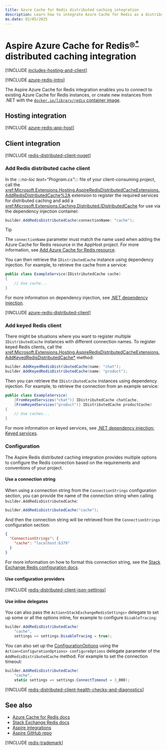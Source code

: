 ```yaml
---
title: Azure Cache for Redis distributed caching integration
description: Learn how to integrate Azure Cache for Redis as a distributed caching solution with the Aspire stack.
ms.date: 02/05/2025
---
```


# Aspire Azure Cache for Redis&reg;<sup>**[*](#registered)**</sup> distributed caching integration

<a name="heading"></a>

[!INCLUDE [includes-hosting-and-client](../includes/includes-hosting-and-client.md)]

[!INCLUDE [azure-redis-intro](includes/azure-redis-intro.md)]

The Aspire Azure Cache for Redis integration enables you to connect to existing Azure Cache for Redis instances, or create new instances from .NET with the [`docker.io/library/redis` container image](https://hub.docker.com/_/redis/).

## Hosting integration

[!INCLUDE [azure-redis-app-host](includes/azure-redis-app-host.md)]

## Client integration

[!INCLUDE [redis-distributed-client-nuget](includes/redis-distributed-client-nuget.md)]

### Add Redis distributed cache client

In the _:::no-loc text="Program.cs":::_ file of your client-consuming project, call the <xref:Microsoft.Extensions.Hosting.AspireRedisDistributedCacheExtensions.AddRedisDistributedCache%2A> extension to register the required services for distributed caching and add a <xref:Microsoft.Extensions.Caching.Distributed.IDistributedCache> for use via the dependency injection container.

```csharp
builder.AddRedisDistributedCache(connectionName: "cache");
```

> [!TIP]
> The `connectionName` parameter must match the name used when adding the Azure Cache for Redis resource in the AppHost project. For more information, see [Add Azure Cache for Redis resource](#add-azure-cache-for-redis-resource).

You can then retrieve the `IDistributedCache` instance using dependency injection. For example, to retrieve the cache from a service:

```csharp
public class ExampleService(IDistributedCache cache)
{
    // Use cache...
}
```

For more information on dependency injection, see [.NET dependency injection](/dotnet/core/extensions/dependency-injection).

[!INCLUDE [azure-redis-distributed-client](includes/azure-redis-distributed-client.md)]

### Add keyed Redis client

There might be situations where you want to register multiple `IDistributedCache` instances with different connection names. To register keyed Redis clients, call the <xref:Microsoft.Extensions.Hosting.AspireRedisDistributedCacheExtensions.AddKeyedRedisDistributedCache*> method:

```csharp
builder.AddKeyedRedisDistributedCache(name: "chat");
builder.AddKeyedRedisDistributedCache(name: "product");
```

Then you can retrieve the `IDistributedCache` instances using dependency injection. For example, to retrieve the connection from an example service:

```csharp
public class ExampleService(
    [FromKeyedServices("chat")] IDistributedCache chatCache,
    [FromKeyedServices("product")] IDistributedCache productCache)
{
    // Use caches...
}
```

For more information on keyed services, see [.NET dependency injection: Keyed services](/dotnet/core/extensions/dependency-injection#keyed-services).

### Configuration

The Aspire Redis distributed caching integration provides multiple options to configure the Redis connection based on the requirements and conventions of your project.

#### Use a connection string

When using a connection string from the `ConnectionStrings` configuration section, you can provide the name of the connection string when calling `builder.AddRedisDistributedCache`:

```csharp
builder.AddRedisDistributedCache("cache");
```

And then the connection string will be retrieved from the `ConnectionStrings` configuration section:

```json
{
  "ConnectionStrings": {
    "cache": "localhost:6379"
  }
}
```

For more information on how to format this connection string, see the [Stack Exchange Redis configuration docs](https://stackexchange.github.io/StackExchange.Redis/Configuration.html#basic-configuration-strings).

#### Use configuration providers

[!INCLUDE [redis-distributed-client-json-settings](includes/redis-distributed-client-json-settings.md)]

#### Use inline delegates

You can also pass the `Action<StackExchangeRedisSettings>` delegate to set up some or all the options inline, for example to configure `DisableTracing`:

```csharp
builder.AddRedisDistributedCache(
    "cache",
    settings => settings.DisableTracing = true);
```

You can also set up the [ConfigurationOptions](https://stackexchange.github.io/StackExchange.Redis/Configuration.html#configuration-options) using the `Action<ConfigurationOptions> configureOptions` delegate parameter of the `AddRedisDistributedCache` method. For example to set the connection timeout:

```csharp
builder.AddRedisDistributedCache(
    "cache",
    static settings => settings.ConnectTimeout = 3_000);
```

[!INCLUDE [redis-distributed-client-health-checks-and-diagnostics](includes/redis-distributed-client-health-checks-and-diagnostics.md)]

## See also

- [Azure Cache for Redis docs](/azure/azure-cache-for-redis/)
- [Stack Exchange Redis docs](https://stackexchange.github.io/StackExchange.Redis/)
- [Aspire integrations](../fundamentals/integrations-overview.md)
- [Aspire GitHub repo](https://github.com/dotnet/aspire)

[!INCLUDE [redis-trademark](includes/redis-trademark.md)]
